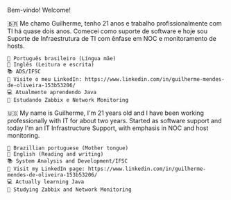 Bem-vindo! Welcome!

🇧🇷 Me chamo Guilherme, tenho 21 anos e trabalho profissionalmente com TI há quase dois anos. Comecei como suporte de software e hoje sou Suporte de Infraestrutura de TI com ênfase em NOC e monitoramento de hosts.

  
	💬 Português brasileiro (Língua mãe)
	💬 Inglês (Leitura e escrita)
	📚 ADS/IFSC
	💼 Visite o meu LinkedIn: https://www.linkedin.com/in/guilherme-mendes-de-oliveira-153b53206/
	💻 Atualmente aprendendo Java
	📖 Estudando Zabbix e Network Monitoring
	
🇺🇸 My name is Guilherme, I'm 21 years old and I have been working professionally with IT for about two years. Started as software support and today I'm an IT Infrastructure Support, with emphasis in NOC and host monitoring.

  
	💬 Brazillian portuguese (Mother tongue)
	💬 English (Reading and writing)
	📚 System Analysis and Development/IFSC
	💼 Visit my LinkedIn page: https://www.linkedin.com/in/guilherme-mendes-de-oliveira-153b53206/
	💻 Actually learning Java
	📖 Studying Zabbix and Network Monitoring
